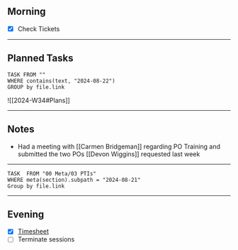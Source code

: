 ## Morning
- [x] Check Tickets

---
## Planned Tasks
~~~dataview
TASK FROM ""
WHERE contains(text, "2024-08-22")
GROUP by file.link
~~~
![[2024-W34#Plans]]

---
## Notes
- Had a meeting with [[Carmen Bridgeman]] regarding PO Training and submitted the two POs [[Devon Wiggins]] requested last week
---
~~~dataview
TASK  FROM "00 Meta/03 PTIs"
WHERE meta(section).subpath = "2024-08-21"
Group by file.link
~~~
---
## Evening
- [x] [Timesheet]()
- [ ] Terminate sessions
```

